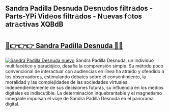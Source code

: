 ## Sandra Padilla Desnuda D𝚎sn𝚞dos filtr𝚊dos - Parts-YPi Vid𝚎os filtr𝚊dos - N𝚞evas f𝚘tos atr𝚊ctivas XQBdB

# <h2><a href="http://mb9gioc.tromn.icu/?c=Sandra+Padilla+Desnuda">🔗👉👉👉 Sandra Padilla Desnuda 🔗🔗</a></h2>

[![Sandra Padilla Desnuda nuevo](https://i.imgur.com/pEAQMta.gif)](http://mb9gioc.tromn.icu/?c=Sandra+Padilla+Desnuda)
Sandra Padilla Desnuda, un individuo multifacético y paradójico, desafía la comprensión simple. Su método poco convencional de interactuar con audiencias en línea ha atraído y ofendido a los observadores, estimulando debates sobre el consentimiento, la moralidad y las complejidades de las sociedades virtuales. Independientemente de sus decisiones futuras, su influencia en los medios digitales es indiscutible. La determinación inquebrantable y el magnetismo innegable impulsan el viaje de Sandra Padilla Desnuda en el panorama digital.
